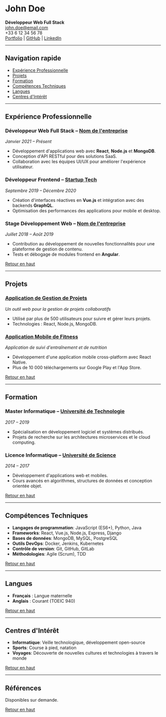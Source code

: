 # John Doe

**Développeur Web Full Stack**  
john.doe@email.com  
+33 6 12 34 56 78  
[Portfolio](https://john-doe-portfolio.com) | [GitHub](https://github.com/johndoe) | [LinkedIn](https://www.linkedin.com/in/johndoe)

---

## Navigation rapide
- [Expérience Professionnelle](#expérience-professionnelle)
- [Projets](#projets)
- [Formation](#formation)
- [Compétences Techniques](#compétences-techniques)
- [Langues](#langues)
- [Centres d'Intérêt](#centres-dintérêt)

---

## Expérience Professionnelle

### Développeur Web Full Stack – [Nom de l'entreprise](https://www.nom-entreprise.com)  
*Janvier 2021 – Présent*  
- Développement d'applications web avec **React**, **Node.js** et **MongoDB**.
- Conception d'API RESTful pour des solutions SaaS.
- Collaboration avec les équipes UI/UX pour améliorer l'expérience utilisateur.

### Développeur Frontend – [Startup Tech](https://www.startup-tech.com)  
*Septembre 2019 – Décembre 2020*  
- Création d'interfaces réactives en **Vue.js** et intégration avec des backends **GraphQL**.
- Optimisation des performances des applications pour mobile et desktop.

### Stage Développement Web – [Nom de l'entreprise](https://www.nom-entreprise.com)  
*Juillet 2018 – Août 2019*  
- Contribution au développement de nouvelles fonctionnalités pour une plateforme de gestion de contenu.
- Tests et débogage de modules frontend en **Angular**.

[Retour en haut](#navigation-rapide)

---

## Projets

### [Application de Gestion de Projets](https://github.com/johndoe/gestion-projets)
*Un outil web pour la gestion de projets collaboratifs*  
- Utilisé par plus de 500 utilisateurs pour suivre et gérer leurs projets.
- Technologies : React, Node.js, MongoDB.

### [Application Mobile de Fitness](https://github.com/johndoe/app-fitness)
*Application de suivi d'entraînement et de nutrition*  
- Développement d'une application mobile cross-platform avec React Native.
- Plus de 10 000 téléchargements sur Google Play et l'App Store.

[Retour en haut](#navigation-rapide)

---

## Formation

### Master Informatique – [Université de Technologie](https://www.universite.com)  
*2017 – 2019*  
- Spécialisation en développement logiciel et systèmes distribués.
- Projets de recherche sur les architectures microservices et le cloud computing.

### Licence Informatique – [Université de Science](https://www.universite.com)  
*2014 – 2017*  
- Développement d'applications web et mobiles.
- Cours avancés en algorithmes, structures de données et conception orientée objet.

[Retour en haut](#navigation-rapide)

---

## Compétences Techniques

- **Langages de programmation**: JavaScript (ES6+), Python, Java
- **Frameworks**: React, Vue.js, Node.js, Express, Django
- **Bases de données**: MongoDB, MySQL, PostgreSQL
- **Outils DevOps**: Docker, Jenkins, Kubernetes
- **Contrôle de version**: Git, GitHub, GitLab
- **Méthodologies**: Agile (Scrum), TDD

[Retour en haut](#navigation-rapide)

---

## Langues

- **Français** : Langue maternelle
- **Anglais** : Courant (TOEIC 940)

[Retour en haut](#navigation-rapide)

---

## Centres d'Intérêt

- **Informatique**: Veille technologique, développement open-source
- **Sports**: Course à pied, natation
- **Voyages**: Découverte de nouvelles cultures et technologies à travers le monde

[Retour en haut](#navigation-rapide)

---

## Références

Disponibles sur demande.

[Retour en haut](#navigation-rapide)
